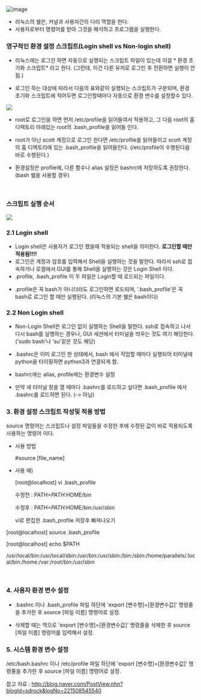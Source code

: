
![image](https://user-images.githubusercontent.com/15938354/145309448-3b64fde1-978b-4922-a2e3-bdd25ed3e399.png)

- 리눅스의 쉘은, 커널과 사용자간의 다리 역할을 한다.
- 사용자로부터 명령어를 받아 그것을 해석하고 프로그램을 실행한다.

### 영구적인 환경 설정 스크립트(​Login shell vs Non-login shell)



- 리눅스에는 로그인 하면 자동으로 실행되는 스크립트 파일이 있는데 이걸 * 환경 초기화 스크립트* 라고 한다. 
(그런데, 이건 다른 유저로 로그인 후 전환하면 실행이 안 됨.)

- 로그인 하는 대상에 따라서 다음의 표와같이 실행되는 스크립트가 구분되며,  환경 초기화 스크립트에  적어두면 로그인할때마다 자동으로 환경 변수를 설정할수 있다.

![](https://images.velog.io/images/sandartchip/post/c91989fb-0586-449c-ac93-a6eb40d4940f/image.png)
 

- root로 로그인을 하면 먼저 /etc/profile을 읽어들여서 적용하고, 그 다음 root의 홈 디렉토리 아래있는 root의 .bash_profile을 읽어들  인다. 

- root가 아닌 scott 계정으로 로그인 한다면 /etc/profile을 읽어들이고 scott 계정의 홈 디렉토리에 있는 .bash_profile을 읽어들인다. 
(/etc/profile이 수행된다음 바로 수행된다.)

- 환경설정은 profile에, 다른 함수나 alias 설정은 bashrc에 저장하도록 권장한다. (bash 쉘을 사용할 경우)


​
### 스크립트 실행 순서

![](https://images.velog.io/images/sandartchip/post/697aecd9-2513-4243-b1e7-f8a792fbfe89/%EC%8A%A4%ED%81%AC%EB%A6%BD%ED%8A%B8.png)
  ### 2.1 Login shell
   - Login shell은 사용자가 로그인 했을때 적용되는 shell을 의미한다. **로그인할 때만 적용됨!!!!**
   - 로그인은 계정과 암호를 입력해서 Shell을 실행하는 것을 말한다. 따라서 ssh로 접속하거나 로컬에서 GUI를 통해 Shell을 실행하는 것은 Login Shell 이다.
   - .profile, .bash_profile 이 두 파일은 Login할 때 로드되는 파일이다. 
   
   * .profile은 꼭 bash가 아니더라도 로그인하면 로드되며, '.bash_profile'은 꼭 bash로 로그인 할 때만 실행된다. (리눅스의 기본 쉘은 bash이다)


   ### 2.2 Non Login shell
    
   - Non-Login Shell은 로그인 없이 실행하는 Shell을 말한다. ssh로 접속하고 나서 다시 bash를 실행하는 경우나,    GUI 세션에서 터미널을 띄우는 것도 여기 해당한다. ('sudo bash'나  'su'같은 것도 해당)

   - ​.bashrc은 이미 로그인 한 상태에서, bash 에서 작업할 때마다 실행되어 터미널에 python을 타이핑하면 python3과 연결되게 함.
   - bashrc에는 alias, profile에는 환경변수 설정

   * 만약 새 터미널 창을 열 때마다 .bashrc를 로드하고 싶다면 .bash_profile 에서 .bashrc를 로드하면 된다. (-> 아님)


### 3. 환경 설정 스크립트 작성및 적용 방법

  source 명령어는 스크립트나 설정 파일들을 수정한 후에 수정된 값이 바로 적용되도록 사용하는 명령어 이다.

 - 사용 방법 

   #source [file_name]



 - 사용 예)  

   [root@localhost] vi .bash_profile

   수정전 : PATH=$PATH:$HOME/bin 

   수정후 : PATH=$PATH:$HOME/bin:/usr/sbin  

   vi로 편집한 .bash_profile 저장후 빠져나오기


  [root@localhost] source .bash_profile

  [root@localhost] echo $PATH

   /usr/local/bin:/usr/local/sbin:/usr/bin:/usr/sbin:/bin:/sbin:/home/parallels/.local/bin:/home:/var:/root/bin:/usr/sbin

​

### 4. 사용자 환경 변수 설정

- .bashrc 이나 .bash_profile 파일 하단에 'export [변수명]=[환경변수값]' 명령줄을 추가한 후 source [파일 이름] 명령어로 설정.

- 삭제할 때는 역으로 'export [변수명]=[환경변수값]' 명령줄을 삭제한 후 source [파일 이름] 명령어를 입력해서 설정.



### 5. 시스템 환경 변수 설정

/etc/bash.bashrc 이나 /etc/profile 파일 하단에 'export [변수명]=[환경변수값]' 명령줄을 추가한 후 source [파일 이름] 명령어로  설정.

 

참고 자료 : http://blog.naver.com/PostView.nhn?blogId=sdrock&logNo=221508545540 
